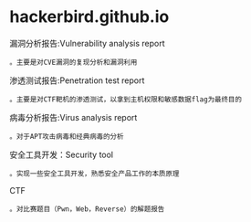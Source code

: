 # hackerbird.github.io
漏洞分析报告:Vulnerability analysis report
    
    。主要是对CVE漏洞的复现分析和漏洞利用

渗透测试报告:Penetration test report
    
    。主要是对CTF靶机的渗透测试，以拿到主机权限和敏感数据flag为最终目的

病毒分析报告:Virus analysis report
    
    。对于APT攻击病毒和经典病毒的分析
    
安全工具开发：Security tool 
    
    。实现一些安全工具开发，熟悉安全产品工作的本质原理

CTF
    
    。对比赛题目（Pwn，Web，Reverse）的解题报告
